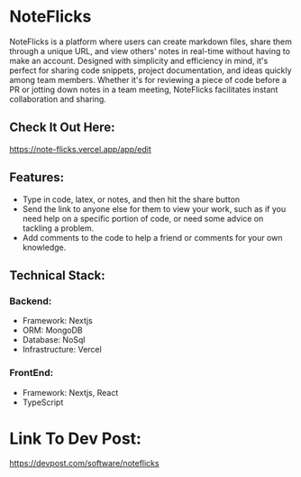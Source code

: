 # NoteFlicks
NoteFlicks is a platform where users can create markdown files, share them through a unique URL, and view others' notes in real-time without having to make an account. Designed with simplicity and efficiency in mind, it's perfect for sharing code snippets, project documentation, and ideas quickly among team members. Whether it's for reviewing a piece of code before a PR or jotting down notes in a team meeting, NoteFlicks facilitates instant collaboration and sharing.

## Check It Out Here:
https://note-flicks.vercel.app/app/edit

## Features:
 - Type in code, latex, or notes, and then hit the share button
 - Send the link to anyone else for them to view your work, such as if you need help on a specific portion of code, or need some advice on tackling a problem. 
 - Add comments to the code to help a friend or comments for your own knowledge.

## Technical Stack:

### Backend:
- Framework: Nextjs
- ORM: MongoDB
- Database: NoSql
- Infrastructure: Vercel

### FrontEnd:
   - Framework: Nextjs, React
   - TypeScript



# Link To Dev Post:
https://devpost.com/software/noteflicks
